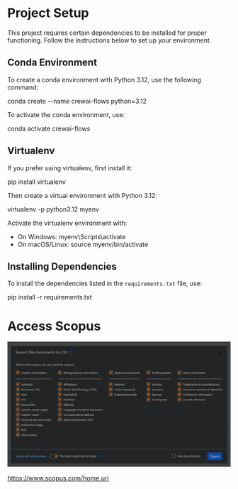 # Project Setup

This project requires certain dependencies to be installed for proper functioning. Follow the instructions below to set up your environment.

## Conda Environment

To create a conda environment with Python 3.12, use the following command:

conda create --name crewai-flows python=3.12

To activate the conda environment, use:

conda activate crewai-flows

## Virtualenv

If you prefer using virtualenv, first install it:

pip install virtualenv

Then create a virtual environment with Python 3.12:

virtualenv -p python3.12 myenv

Activate the virtualenv environment with:

- On Windows: myenv\Scripts\activate
- On macOS/Linux: source myenv/bin/activate

## Installing Dependencies

To install the dependencies listed in the `requirements.txt` file, use:

pip install -r requirements.txt
# Access Scopus
![Scopus CSV Export](../image/scopus_csv_export.png)

https://www.scopus.com/home.uri
